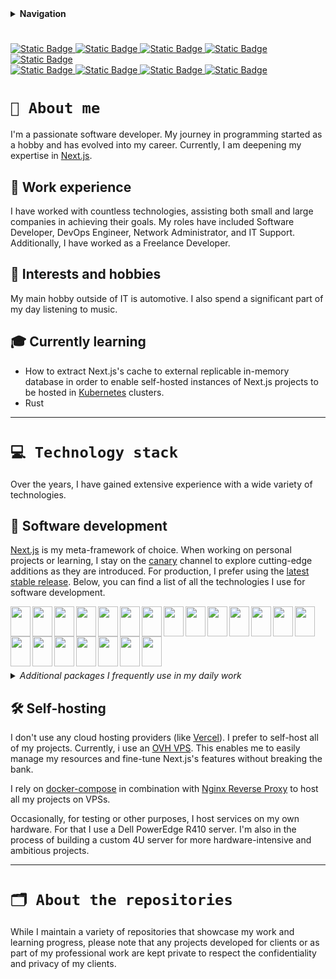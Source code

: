   <details>
  <summary><b>Navigation</b></summary>

- [About me](#-about-me)
  - [Work experience](#-work-experience)
  - [Interests and hobbies](#-interests-and-hobbies)
  - [Currently learning](#-currently-learning)
- [Technology stack](#-technology-stack)
  - [Software development](#-software-development)
  - [Self-hosting](#%EF%B8%8F-self-hosting)
- [About the repositories](#%EF%B8%8F-about-the-repositories)
    </details>

#

<div>
<a href="https://github.com/maras808">
  <img alt="Static Badge" src="https://img.shields.io/badge/company%3A-%23fff?style=for-the-badge">
</a>
<a href="https://mivon.pl/">
  <img alt="Static Badge" src="https://img.shields.io/badge/mivon-%23141415?style=for-the-badge&logo=googleearth&logoColor=%23fff">
</a>
<a href="mailto:biuro@mivon.pl">
  <img alt="Static Badge" src="https://img.shields.io/badge/email-%23141415?style=for-the-badge&logo=gmail&logoColor=%23EA4335">
</a>
<a href="https://www.facebook.com/MivonTechnologies">
  <img alt="Static Badge" src="https://img.shields.io/badge/facebook-%23141415?style=for-the-badge&logo=facebook&logoColor=%230866FF">
</a>
<a href="https://www.instagram.com/mivon_technologies/">
  <img alt="Static Badge" src="https://img.shields.io/badge/instagram-%23141415?style=for-the-badge&logo=instagram&logoColor=%23FF0069">
</a>
</div>

<div>
<a href="https://github.com/maras808">
  <img alt="Static Badge" src="https://img.shields.io/badge/personal%3A-%23fff?style=for-the-badge">
</a>
<a href="mailto:mareklawniczak02@gmail.com">
  <img alt="Static Badge" src="https://img.shields.io/badge/gmail-%23EA4335?style=for-the-badge&logo=gmail&logoColor=%23fff">
</a>
<a href="https://www.facebook.com/lawniczakmarek">
  <img alt="Static Badge" src="https://img.shields.io/badge/facebook-%230866FF?style=for-the-badge&logo=facebook&logoColor=%23fff">
</a>
<a href="https://www.linkedin.com/in/marek-%C5%82awniczak-a7976828b/">
  <img alt="Static Badge" src="https://img.shields.io/badge/linkedin-%230A66C2?style=for-the-badge&logo=linkedin&logoColor=%23fff">
</a>
</div>

# `👋 About me`

I'm a passionate software developer. My journey in programming started as a hobby and has evolved into my career. Currently, I am deepening my expertise in [Next.js](https://nextjs.org/).

## 💼 Work experience

I have worked with countless technologies, assisting both small and large companies in achieving their goals. My roles have included Software Developer, DevOps Engineer, Network Administrator, and IT Support. Additionally, I have worked as a Freelance Developer.

## 🎨 Interests and hobbies

My main hobby outside of IT is automotive. I also spend a significant part of my day listening to music.

## 🎓 Currently learning

- How to extract Next.js's cache to external replicable in-memory database in order to enable self-hosted instances of Next.js projects to be hosted in [Kubernetes](https://kubernetes.io/) clusters.
- Rust

---

# `💻 Technology stack`

Over the years, I have gained extensive experience with a wide variety of technologies.

## 🔧 Software development

[Next.js](https://nextjs.org/) is my meta-framework of choice. When working on personal projects or learning, I stay on the [canary](https://github.com/vercel/next.js/tree/canary) channel to explore cutting-edge additions as they are introduced. For production, I prefer using the [latest stable release](https://github.com/vercel/next.js/tree/main). Below, you can find a list of all the technologies I use for software development.

<a href="https://nextjs.org/" title="Next.js">
  <img align="left" width="32px" height="48px" src="https://api.iconify.design/logos:nextjs-icon.svg"/>
</a>
<a href="https://react.dev/" title="React">
  <img align="left" width="32px" height="48px" src="https://api.iconify.design/logos:react.svg"/>
</a>
<a href="https://www.typescriptlang.org/" title="Typescript">
  <img align="left" width="32px" height="48px" src="https://api.iconify.design/logos:typescript-icon.svg"/>
</a>
<a href="https://developer.mozilla.org/en-US/docs/Web/JavaScript" title="Javascript">
  <img align="left" width="32px" height="48px" src="https://api.iconify.design/logos:javascript.svg"/>
</a>
<a href="https://nodejs.org/" title="Node.js">
  <img align="left" width="32px" height="48px" src="https://api.iconify.design/logos:nodejs-icon.svg"/>
</a>
<a href="https://strapi.io/" title="Strapi">
  <img align="left" width="32px" height="48px" src="https://api.iconify.design/logos:strapi-icon.svg"/>
</a>
<a href="https://mui.com/material-ui/" title="Material UI">
  <img align="left" width="32px" height="48px" src="https://api.iconify.design/logos:material-ui.svg"/>
</a>
<a href="https://www.chakra-ui.com/" title="Chakra UI">
  <img align="left" width="32px" height="48px" src="https://api.iconify.design/devicon:chakraui.svg"/>
</a>
<a href="https://www.mysql.com/" title="MySQL">
  <img align="left" width="32px" height="48px" src="https://api.iconify.design/logos:mysql-icon.svg"/>
</a>
<a href="https://www.postgresql.org/" title="PostgreSQL">
  <img align="left" width="32px" height="48px" src="https://api.iconify.design/logos:postgresql.svg"/>
</a>
<a href="https://www.mongodb.com/" title="MongoDB">
  <img align="left" width="32px" height="48px" src="https://api.iconify.design/vscode-icons:file-type-mongo.svg"/>
</a>
<a href="https://redis.io/" title="Redis">
  <img align="left" width="32px" height="48px" src="https://api.iconify.design/logos:redis.svg"/>
</a>
<a href="https://www.prisma.io/" title="Prisma">
  <img align="left" width="32px" height="48px" src="https://api.iconify.design/logos:prisma.svg"/>
</a>
<a href="https://graphql.org/" title="GraphQL">
  <img align="left" width="32px" height="48px" src="https://api.iconify.design/logos:graphql.svg"/>
</a>
<a href="https://www.apollographql.com/" title="Apollo Client">
  <img align="left" width="32px" height="48px" src="https://api.iconify.design/logos:apollostack.svg"/>
</a>
<a href="https://ubuntu.com/download/server" title="Ubuntu Server">
  <img align="left" width="32px" height="48px" src="https://api.iconify.design/logos:ubuntu.svg"/>
</a>
<a href="https://www.docker.com/" title="Docker, Docker Compose">
  <img align="left" width="32px" height="48px" src="https://api.iconify.design/logos:docker-icon.svg"/>
</a>
<a href="https://kubernetes.io/" title="K8S, K3S">
  <img align="left" width="32px" height="48px" src="https://api.iconify.design/logos:kubernetes.svg"/>
</a>
<a href="https://git-scm.com/" title="Git, Github, Gitlab">
  <img align="left" width="32px" height="48px" src="https://api.iconify.design/logos:git-icon.svg"/>
</a>
<a href="https://docs.gitlab.com/ee/ci/" title="Gitlab CI/CD">
  <img align="left" width="32px" height="48px" src="https://api.iconify.design/logos:gitlab.svg"/>
</a>
<a href="https://nginx.org/" title="Nginx Reverse Proxy">
  <img align="left" width="32px" height="48px" src="https://api.iconify.design/logos:nginx.svg"/>
</a>
<br/><br/><br/><br/><br/><br/>

<details>
<summary><i>Additional packages I frequently use in my daily work</i></summary>
  
  - [Framer Motion](https://motion.dev/)
  - [Next-Auth](https://next-auth.js.org/)
  - [SWR](https://swr.vercel.app/)
  - [ESLint](https://eslint.org/)
  - [Zod](https://zod.dev/)
  - [Selenium WebDriver](https://www.selenium.dev/documentation/webdriver/)
  - [bcrypt](https://github.com/kelektiv/node.bcrypt.js)
  - [next-view-transistions](https://next-view-transitions.vercel.app/)
  - [nodemailer](https://www.nodemailer.com/)
  - [react-email](https://react.email/)
  - [lottie-react](https://lottiereact.com/)
  - [date-fns](https://date-fns.org/)
  - [react-markdown](https://github.com/remarkjs/react-markdown)
  - ~~[sharp](https://github.com/lovell/sharp), [axios](https://axios-http.com/), [valtio](https://valtio.dev/), [qs](https://github.com/ljharb/qs), [ky](https://github.com/sindresorhus/ky), [recharts](https://recharts.org/), [next-themes](https://github.com/pacocoursey/next-themes)~~

</details>

## 🛠️ Self-hosting

I don't use any cloud hosting providers (like [Vercel](https://vercel.com/home)). I prefer to self-host all of my projects. Currently, i use an [OVH VPS](https://www.ovhcloud.com). This enables me to easily manage my resources and fine-tune Next.js's features without breaking the bank.

I rely on [docker-compose](https://docs.docker.com/compose/) in combination with [Nginx Reverse Proxy](https://nginx.org/) to host all my projects on VPSs.

Occasionally, for testing or other purposes, I host services on my own hardware. For that I use a Dell PowerEdge R410 server. I'm also in the process of building a custom 4U server for more hardware-intensive and ambitious projects.

---

# `🗂️ About the repositories`

While I maintain a variety of repositories that showcase my work and learning progress, please note that any projects developed for clients or as part of my professional work are kept private to respect the confidentiality and privacy of my clients.
